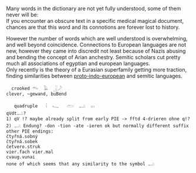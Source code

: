 Many words in the dictionary are not yet fully understood, some of them never will be:  
If you encounter an obscure text in a specific medical magical document, chances are that this word and its connotions are forever lost to history.  

However the number of words which are well understood is overwhelming, and well beyond coincidence. Connections to European languages are not new, however they came into discredit not least because of Nazis abusing and bending the concept of Arian anchestry. Semitic scholars cut pretty much all associations of egyptian and european languages.  
Only recently is the theory of a Eurasian superfamily getting more traction, finding similarities between [proto-indo-european](PIE) and semitic languages.  
```  
  crooked 𓆞  𓄿  𓃀𓌳  
clever, ~gewand, buBend  

   quadruple   𓇋  𓆑   𓂧  𓂢  𓏥  
qVdt𓂢?  
1) qV !? maybe already split from early PIE -> fftd 4-drieren ohne q!?  
2) 𓂢 Endung? -don -tion -ate -ieren ok but normally different suffix  
other PIE endings:  
čtyřná.sobný  
čtyřná.sobek  
četvero.struk  
vier.fach vier.mal  
cvaug.vunai  
none of which seems that any similarity to the symbol 𓂢  
```  